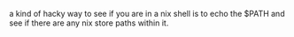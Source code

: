 a kind of hacky way to see if you are in a nix shell is to echo the $PATH and see if there are any nix store paths within it.

